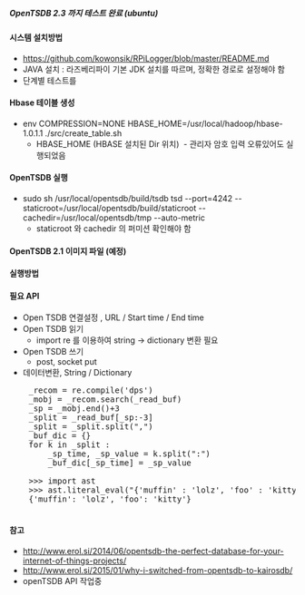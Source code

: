 ##### OpenTSDB 2.3 까지 테스트 완료 (ubuntu)

#### 시스템 설치방법
- https://github.com/kowonsik/RPiLogger/blob/master/README.md
- JAVA 설치 : 라즈베리파이 기본 JDK 설치를 따르며, 정확한 경로로 설정해야 함
- 단계별 테스트를 

#### Hbase 테이블 생성
- env COMPRESSION=NONE HBASE_HOME=/usr/local/hadoop/hbase-1.0.1.1 ./src/create_table.sh
  - HBASE_HOME (HBASE 설치된 Dir 위치)
  - 관리자 암호 입력 오류있어도 실행되었음
   
#### OpenTSDB 실행  
- sudo sh /usr/local/opentsdb/build/tsdb tsd --port=4242 --staticroot=/usr/local/opentsdb/build/staticroot --cachedir=/usr/local/opentsdb/tmp --auto-metric
  - staticroot 와 cachedir 의 퍼미션 확인해야 함
  
#### OpenTSDB 2.1 이미지 파일 (예정)

#### 실행방법
  
#### 필요 API
 - Open TSDB 연결설정 , URL / Start time / End time
 - Open TSDB 읽기
   - import re 를 이용하여 string -> dictionary 변환 필요
 - Open TSDB 쓰기
   - post, socket put
 - 데이터변환, String / Dictionary
  
<pre>
    _recom = re.compile('dps')
    _mobj = _recom.search(_read_buf)
    _sp = _mobj.end()+3
    _split = _read_buf[_sp:-3]
    _split = _split.split(",")
    _buf_dic = {}    
    for k in _split :
        _sp_time, _sp_value = k.split(":")
        _buf_dic[_sp_time] = _sp_value
                    
    >>> import ast
    >>> ast.literal_eval("{'muffin' : 'lolz', 'foo' : 'kitty'}")
    {'muffin': 'lolz', 'foo': 'kitty'}
    
</pre>


#### 참고
- http://www.erol.si/2014/06/opentsdb-the-perfect-database-for-your-internet-of-things-projects/
- http://www.erol.si/2015/01/why-i-switched-from-opentsdb-to-kairosdb/
- openTSDB API 작업중
